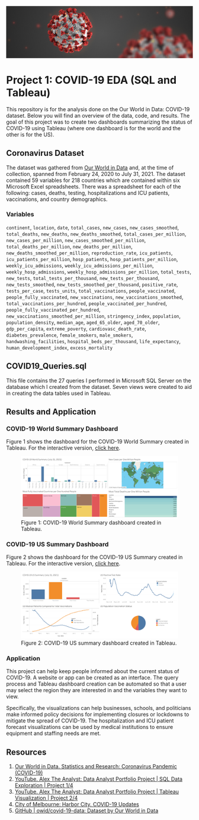 <img src="Images/covid-banner-resized.jpg">

# Project 1: COVID-19 EDA (SQL and Tableau)

This repository is for the analysis done on the Our World in Data: COVID-19 dataset. Below you will find an overview of the data, code, and results. The goal of this project was to create two dashboards summarizing the status of COVID-19 using Tableau (where one dashboard is for the world and the other is for the US).

## Coronavirus Dataset

The dataset was gathered from [Our World in Data](https://ourworldindata.org/coronavirus) and, at the time of collection, spanned from February 24, 2020 to July 31, 2021. The dataset contained 59 variables for 218 countries which are contained within six Microsoft Excel spreadsheets. There was a spreadsheet for each of the following: cases, deaths, testing, hospitalizations and ICU patients, vaccinations, and country demographics.

### Variables
`continent`, `location`, `date`, `total_cases`, `new_cases`, `new_cases_smoothed`, `total_deaths`, `new_deaths`, `new_deaths_smoothed`, `total_cases_per_million`, `new_cases_per_million`, `new_cases_smoothed_per_million`, `total_deaths_per_million`, `new_deaths_per_million`, `new_deaths_smoothed_per_million`, `reproduction_rate`, `icu_patients`, `icu_patients_per_million`, `hosp_patients`, `hosp_patients_per_million`, `weekly_icu_admissions`, `weekly_icu_admissions_per_million`, `weekly_hosp_admissions`, `weekly_hosp_admissions_per_million`, `total_tests`, `new_tests`, `total_tests_per_thousand`, `new_tests_per_thousand`, `new_tests_smoothed`, `new_tests_smoothed_per_thousand`, `positive_rate`, `tests_per_case`, `tests_units`, `total_vaccinations`, `people_vaccinated`, `people_fully_vaccinated`, `new_vaccinations`, `new_vaccinations_smoothed`, `total_vaccinations_per_hundred`, `people_vaccinated_per_hundred`, `people_fully_vaccinated_per_hundred`, `new_vaccinations_smoothed_per_million`, `stringency_index`, `population`, `population_density`, `median_age`, `aged_65_older`, `aged_70_older`, `gdp_per_capita`, `extreme_poverty`, `cardiovasc_death_rate`, `diabetes_prevalence`, `female_smokers`, `male_smokers`, `handwashing_facilities`, `hospital_beds_per_thousand`, `life_expectancy`, `human_development_index`, `excess_mortality`

## COVID19_Queries.sql

This file contains the 27 queries I performed in Microsoft SQL Server on the database which I created from the dataset. Seven views were created to aid in creating the data tables used in Tableau.

## Results and Application

### COVID-19 World Summary Dashboard

Figure 1 shows the dashboard for the COVID-19 World Summary created in Tableau. For the interactive version, [click here](https://public.tableau.com/app/profile/michael.bryant5195/viz/COVID-19WorldSummaryJuly312021/Dashboard1).

<figure>
<img src="Images/COVID19-World-Summary.png">
  <figcaption>Figure 1: COVID-19 World Summary dashboard created in Tableau.</figcaption>
</figure>

### COVID-19 US Summary Dashboard

Figure 2 shows the dashboard for the COVID-19 US Summary created in Tableau. For the interactive version, [click here](https://public.tableau.com/app/profile/michael.bryant5195/viz/COVID-19USSummaryJuly312021/Dashboard1).

<figure>
<img src="Images/COVID-19-US-Summary.png">
  <figcaption>Figure 2: COVID-19 US summary dashboard created in Tableau.</figcaption>
</figure>

### Application

This project can help keep people informed about the current status of COVID-19. A website or app can be created as an interface. The query process and Tableau dashboard creation can be automated so that a user may select the region they are interested in and the variables they want to view.

Specifically, the visualizations can help businesses, schools, and politicians make informed policy decisions for implementing closures or lockdowns to mitigate the spread of COVID-19. The hospitalization and ICU patient forecast visualizations can be used by medical institutions to ensure equipment and staffing needs are met.

## Resources

1. [Our World in Data. Statistics and Research: Coronavirus Pandemic (COVID-19)](https://ourworldindata.org/coronavirus)
2. [YouTube. Alex The Analyst: Data Analyst Portfolio Project | SQL Data Exploration | Project 1/4](https://www.youtube.com/watch?v=qfyynHBFOsM)
3. [YouTube. Alex The Analyst: Data Analyst Portfolio Project | Tableau Visualization | Project 2/4](https://www.youtube.com/watch?v=QILNlRvJlfQ)
4. [City of Melbourne: Harbor City. COVID-19 Updates](https://www.melbourneflorida.org/about/covid-19)
5. [GitHub | owid/covid-19-data: Dataset by Our World in Data](https://github.com/owid/covid-19-data)
